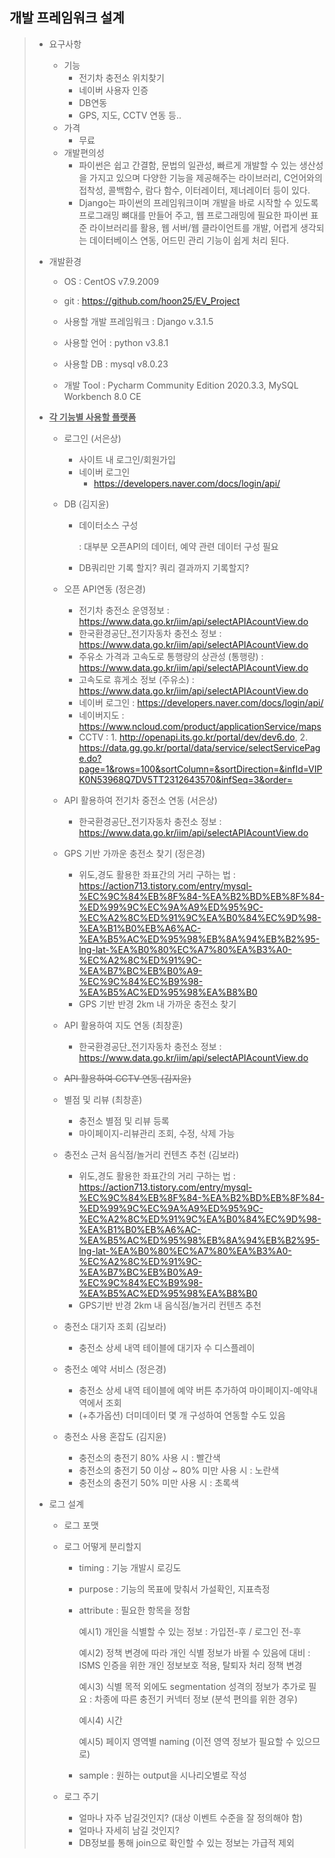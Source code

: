 ## 개발 프레임워크 설계

> - 요구사항
>
>   - 기능
>     - 전기차 충전소 위치찾기
>     - 네이버 사용자 인증
>     - DB연동
>     - GPS, 지도, CCTV 연동 등..
>   - 가격
>     - 무료
>   - 개발편의성
>     - 파이썬은 쉽고 간결함, 문법의 일관성, 빠르게 개발할 수 있는 생산성을 가지고 있으며 다양한 기능을 제공해주는 라이브러리, C언어와의 접착성, 콜백함수, 람다 함수, 이터레이터, 제너레이터 등이 있다.
>     - Django는 파이썬의 프레임워크이며 개발을 바로 시작할 수 있도록 프로그래밍 뼈대를 만들어 주고, 웹 프로그래밍에 필요한 파이썬 표준 라이브러리를 활용, 웹 서버/웹 클라이언트를 개발, 어렵게 생각되는 데이터베이스 연동, 어드민 관리 기능이 쉽게 처리 된다.
>
> - 개발환경
>
>   - OS : CentOS v7.9.2009
>   - git : https://github.com/hoon25/EV_Project
>   - 사용할 개발 프레임워크 : Django v.3.1.5
>   - 사용할 언어 : python v3.8.1
>   - 사용할 DB : mysql v8.0.23
>
>   - 개발 Tool : Pycharm Community Edition 2020.3.3, MySQL Workbench 8.0 CE
>
> - <u>**각 기능별 사용할 플랫폼**</u>
>
>   - 로그인 (서은상)
>
>     - 사이트 내 로그인/회원가입
>     - 네이버 로그인
>       - https://developers.naver.com/docs/login/api/
>
>   - DB (김지윤)
>
>     - 데이터소스 구성 
>
>       : 대부분 오픈API의 데이터, 예약 관련 데이터 구성 필요
>
>     - DB쿼리만 기록 할지? 쿼리 결과까지 기록할지?
>
>   - 오픈 API연동 (정은경)
>
>     - 전기차 충전소 운영정보 : https://www.data.go.kr/iim/api/selectAPIAcountView.do
>     -  한국환경공단_전기자동차 충전소 정보 : https://www.data.go.kr/iim/api/selectAPIAcountView.do
>     - 주유소 가격과 고속도로 통행량의 상관성 (통행량) : https://www.data.go.kr/iim/api/selectAPIAcountView.do
>     - 고속도로 휴게소 정보 (주유소) : https://www.data.go.kr/iim/api/selectAPIAcountView.do
>     - 네이버 로그인 : https://developers.naver.com/docs/login/api/
>     - 네이버지도 : https://www.ncloud.com/product/applicationService/maps
>     - CCTV : 1. http://openapi.its.go.kr/portal/dev/dev6.do, 
>       2. https://data.gg.go.kr/portal/data/service/selectServicePage.do?page=1&rows=100&sortColumn=&sortDirection=&infId=VIPK0N53968Q7DV5TT2312643570&infSeq=3&order=
>
>   - API 활용하여 전기차 중전소 연동 (서은상)
>
>     - 한국환경공단_전기자동차 충전소 정보 : https://www.data.go.kr/iim/api/selectAPIAcountView.do
>
>   - GPS 기반 가까운 충전소 찾기 (정은경)
>
>     - 위도,경도 활용한 좌표간의 거리 구하는 법 : https://action713.tistory.com/entry/mysql-%EC%9C%84%EB%8F%84-%EA%B2%BD%EB%8F%84-%ED%99%9C%EC%9A%A9%ED%95%9C-%EC%A2%8C%ED%91%9C%EA%B0%84%EC%9D%98-%EA%B1%B0%EB%A6%AC-%EA%B5%AC%ED%95%98%EB%8A%94%EB%B2%95-lng-lat-%EA%B0%80%EC%A7%80%EA%B3%A0-%EC%A2%8C%ED%91%9C-%EA%B7%BC%EB%B0%A9-%EC%9C%84%EC%B9%98-%EA%B5%AC%ED%95%98%EA%B8%B0
>     - GPS 기반 반경 2km 내 가까운 충전소 찾기
>
>   - API 활용하여 지도 연동 (최창훈) 
>
>     - 한국환경공단_전기자동차 충전소 정보 : https://www.data.go.kr/iim/api/selectAPIAcountView.do
>
>   - ~~API 활용하여 CCTV 연동 (김지윤)~~ 
>
>   - 별점 및 리뷰 (최창훈)
>
>     - 충전소 별점 및 리뷰 등록
>     - 마이페이지-리뷰관리 조회, 수정, 삭제 가능
>
>   - 충전소 근처 음식점/놀거리 컨텐츠 추천 (김보라)
>
>     - 위도,경도 활용한 좌표간의 거리 구하는 법 : https://action713.tistory.com/entry/mysql-%EC%9C%84%EB%8F%84-%EA%B2%BD%EB%8F%84-%ED%99%9C%EC%9A%A9%ED%95%9C-%EC%A2%8C%ED%91%9C%EA%B0%84%EC%9D%98-%EA%B1%B0%EB%A6%AC-%EA%B5%AC%ED%95%98%EB%8A%94%EB%B2%95-lng-lat-%EA%B0%80%EC%A7%80%EA%B3%A0-%EC%A2%8C%ED%91%9C-%EA%B7%BC%EB%B0%A9-%EC%9C%84%EC%B9%98-%EA%B5%AC%ED%95%98%EA%B8%B0
>     - GPS기반 반경 2km 내 음식점/놀거리 컨텐츠 추천
>
>   - 충전소 대기자 조회 (김보라)
>
>     - 충전소 상세 내역 테이블에 대기자 수 디스플레이
>
>   - 충전소 예약 서비스 (정은경)
>
>     - 충전소 상세 내역 테이블에 예약 버튼 추가하여 마이페이지-예약내역에서 조회 
>     - (+추가옵션) 더미데이터 몇 개 구성하여 연동할 수도 있음 
>
>   - 충전소 사용 혼잡도 (김지윤)
>
>     - 충전소의 충전기 80% 사용 시 : 빨간색
>     - 충전소의 충전기 50 이상 ~ 80% 미만 사용 시 : 노란색
>     - 충전소의 충전기 50% 미만 사용 시 : 초록색 
>
> - 로그 설계 
>
>   - 로그 포맷 
>
>   - 로그 어떻게 분리할지 
>
>     - timing : 기능 개발시 로깅도
>
>     - purpose : 기능의 목표에 맞춰서 가설확인, 지표측정
>
>     - attribute : 필요한 항목을 정함
>
>       예시1) 개인을 식별할 수 있는 정보 : 가입전-후 / 로그인 전-후
>
>       예시2) 정책 변경에 따라 개인 식별 정보가 바뀔 수 있음에 대비 : ISMS 인증을 위한 개인 정보보호 적용, 탈퇴자 처리 정책 변경
>
>       예시3) 식별 목적 외에도 segmentation 성격의 정보가 추가로 필요 : 차종에 따른 충전기 커넥터 정보 (분석 편의를 위한 경우)
>
>       예시4) 시간
>
>       예시5) 페이지 영역별 naming (이전 영역 정보가 필요할 수 있으므로)
>
>     - sample : 원하는 output을 시나리오별로 작성
>
>   - 로그 주기
>
>     - 얼마나 자주 남길것인지? (대상 이벤트 수준을 잘 정의해야 함)
>     - 얼마나 자세히 남길 것인지?
>     - DB정보를 통해 join으로 확인할 수 있는 정보는 가급적 제외

